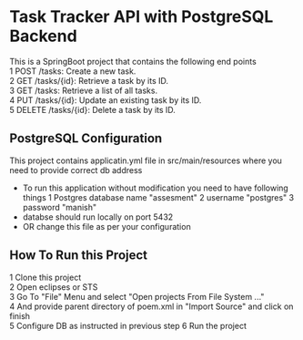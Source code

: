 # Task Tracker API with PostgreSQL Backend
This is a SpringBoot project that contains the following end points  
1 POST /tasks: Create a new task.    
2 GET /tasks/{id}: Retrieve a task by its ID.  
3 GET /tasks: Retrieve a list of all tasks.  
4 PUT /tasks/{id}: Update an existing task by its ID.  
5 DELETE /tasks/{id}: Delete a task by its ID.  

## PostgreSQL Configuration
This project contains applicatin.yml file in src/main/resources where you need to provide correct db address  
* To run this application without modification you need to have following things
    1 Postgres database name "assesment"
    2 username "postgres"
    3 password "manish"
* databse should run locally on port 5432
* OR change this file as per your configuration


## How To Run this Project  
1 Clone this project   
2 Open eclipses or STS   
3 Go To "File" Menu and select "Open projects From File System ..."  
4 And provide parent directory of poem.xml in "Import Source" and click on finish  
5 Configure DB as instructed in previous step
6 Run the project
